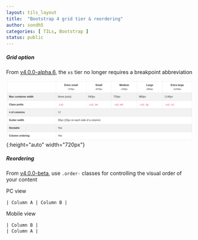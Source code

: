 ```yaml
---
layout: tils_layout
title:  "Bootstrap 4 grid tier & reordering"
author: sondh5
categories: [ TILs, Bootstrap ]
status: public
---
```


##### Grid option
From [v4.0.0-alpha.6](https://github.com/twbs/bootstrap/releases/tag/v4.0.0-alpha.6), the `xs` tier no longer requires a breakpoint abbreviation

![bootstrap-v4-grid](/assets/images/tils/bootstrap-v4-grid.png){:height="auto" width="720px"}

##### Reordering
From [v4.0.0-beta](https://github.com/twbs/bootstrap/releases/tag/v4.0.0-beta), use ``.order-`` classes for controlling the visual order of your content

PC view

```
| Column A | Column B |
```

Mobile view
```
| Column B |
| Column A |
```
